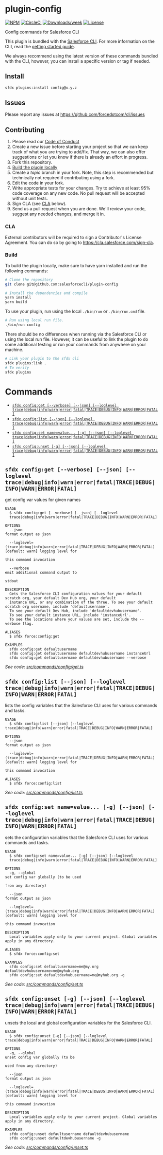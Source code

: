 # plugin-config

[![NPM](https://img.shields.io/npm/v/@salesforce/plugin-config.svg?label=@salesforce/plugin-config)](https://www.npmjs.com/package/@salesforce/plugin-config) [![CircleCI](https://circleci.com/gh/salesforcecli/plugin-config/tree/main.svg?style=shield)](https://circleci.com/gh/salesforcecli/plugin-config/tree/main) [![Downloads/week](https://img.shields.io/npm/dw/@salesforce/plugin-config.svg)](https://npmjs.org/package/@salesforce/plugin-config) [![License](https://img.shields.io/badge/License-BSD%203--Clause-brightgreen.svg)](https://raw.githubusercontent.com/salesforcecli/plugin-config/main/LICENSE.txt)

Config commands for Salesforce CLI

This plugin is bundled with the [Salesforce CLI](https://developer.salesforce.com/tools/sfdxcli). For more information on the CLI, read the [getting started guide](https://developer.salesforce.com/docs/atlas.en-us.sfdx_setup.meta/sfdx_setup/sfdx_setup_intro.htm).

We always recommend using the latest version of these commands bundled with the CLI, however, you can install a specific version or tag if needed.

## Install

```bash
sfdx plugins:install config@x.y.z
```

## Issues

Please report any issues at https://github.com/forcedotcom/cli/issues

## Contributing

1. Please read our [Code of Conduct](CODE_OF_CONDUCT.md)
2. Create a new issue before starting your project so that we can keep track of
   what you are trying to add/fix. That way, we can also offer suggestions or
   let you know if there is already an effort in progress.
3. Fork this repository.
4. [Build the plugin locally](#build)
5. Create a _topic_ branch in your fork. Note, this step is recommended but technically not required if contributing using a fork.
6. Edit the code in your fork.
7. Write appropriate tests for your changes. Try to achieve at least 95% code coverage on any new code. No pull request will be accepted without unit tests.
8. Sign CLA (see [CLA](#cla) below).
9. Send us a pull request when you are done. We'll review your code, suggest any needed changes, and merge it in.

### CLA

External contributors will be required to sign a Contributor's License
Agreement. You can do so by going to https://cla.salesforce.com/sign-cla.

### Build

To build the plugin locally, make sure to have yarn installed and run the following commands:

```bash
# Clone the repository
git clone git@github.com:salesforcecli/plugin-config

# Install the dependencies and compile
yarn install
yarn build
```

To use your plugin, run using the local `./bin/run` or `./bin/run.cmd` file.

```bash
# Run using local run file.
./bin/run config
```

There should be no differences when running via the Salesforce CLI or using the local run file. However, it can be useful to link the plugin to do some additional testing or run your commands from anywhere on your machine.

```bash
# Link your plugin to the sfdx cli
sfdx plugins:link .
# To verify
sfdx plugins
```

# Commands

<!-- commands -->

- [`sfdx config:get [--verbose] [--json] [--loglevel trace|debug|info|warn|error|fatal|TRACE|DEBUG|INFO|WARN|ERROR|FATAL]`](#sfdx-configget---verbose---json---loglevel-tracedebuginfowarnerrorfataltracedebuginfowarnerrorfatal)
- [`sfdx config:list [--json] [--loglevel trace|debug|info|warn|error|fatal|TRACE|DEBUG|INFO|WARN|ERROR|FATAL]`](#sfdx-configlist---json---loglevel-tracedebuginfowarnerrorfataltracedebuginfowarnerrorfatal)
- [`sfdx config:set name=value... [-g] [--json] [--loglevel trace|debug|info|warn|error|fatal|TRACE|DEBUG|INFO|WARN|ERROR|FATAL]`](#sfdx-configset-namevalue--g---json---loglevel-tracedebuginfowarnerrorfataltracedebuginfowarnerrorfatal)
- [`sfdx config:unset [-g] [--json] [--loglevel trace|debug|info|warn|error|fatal|TRACE|DEBUG|INFO|WARN|ERROR|FATAL]`](#sfdx-configunset--g---json---loglevel-tracedebuginfowarnerrorfataltracedebuginfowarnerrorfatal)

## `sfdx config:get [--verbose] [--json] [--loglevel trace|debug|info|warn|error|fatal|TRACE|DEBUG|INFO|WARN|ERROR|FATAL]`

get config var values for given names

```
USAGE
  $ sfdx config:get [--verbose] [--json] [--loglevel
  trace|debug|info|warn|error|fatal|TRACE|DEBUG|INFO|WARN|ERROR|FATAL]

OPTIONS
  --json                                                                            format output as json

  --loglevel=(trace|debug|info|warn|error|fatal|TRACE|DEBUG|INFO|WARN|ERROR|FATAL)  [default: warn] logging level for
                                                                                    this command invocation

  --verbose                                                                         emit additional command output to
                                                                                    stdout

DESCRIPTION
  Gets the Salesforce CLI configuration values for your default scratch org, your default Dev Hub org, your default
  instance URL, or any combination of the three. To see your default scratch org username, include 'defaultusername'.
  To see your default Dev Hub, include 'defaultdevhubusername'.
  To see your default instance URL, include 'instanceUrl'.
  To see the locations where your values are set, include the --verbose flag.

ALIASES
  $ sfdx force:config:get

EXAMPLES
  sfdx config:get defaultusername
  sfdx config:get defaultusername defaultdevhubusername instanceUrl
  sfdx config:get defaultusername defaultdevhubusername --verbose
```

_See code: [src/commands/config/get.ts](https://github.com/salesforcecli/plugin-config/blob/v1.3.14/src/commands/config/get.ts)_

## `sfdx config:list [--json] [--loglevel trace|debug|info|warn|error|fatal|TRACE|DEBUG|INFO|WARN|ERROR|FATAL]`

lists the config variables that the Salesforce CLI uses for various commands and tasks.

```
USAGE
  $ sfdx config:list [--json] [--loglevel trace|debug|info|warn|error|fatal|TRACE|DEBUG|INFO|WARN|ERROR|FATAL]

OPTIONS
  --json                                                                            format output as json

  --loglevel=(trace|debug|info|warn|error|fatal|TRACE|DEBUG|INFO|WARN|ERROR|FATAL)  [default: warn] logging level for
                                                                                    this command invocation

ALIASES
  $ sfdx force:config:list
```

_See code: [src/commands/config/list.ts](https://github.com/salesforcecli/plugin-config/blob/v1.3.14/src/commands/config/list.ts)_

## `sfdx config:set name=value... [-g] [--json] [--loglevel trace|debug|info|warn|error|fatal|TRACE|DEBUG|INFO|WARN|ERROR|FATAL]`

sets the configuration variables that the Salesforce CLI uses for various commands and tasks.

```
USAGE
  $ sfdx config:set name=value... [-g] [--json] [--loglevel
  trace|debug|info|warn|error|fatal|TRACE|DEBUG|INFO|WARN|ERROR|FATAL]

OPTIONS
  -g, --global                                                                      set config var globally (to be used
                                                                                    from any directory)

  --json                                                                            format output as json

  --loglevel=(trace|debug|info|warn|error|fatal|TRACE|DEBUG|INFO|WARN|ERROR|FATAL)  [default: warn] logging level for
                                                                                    this command invocation

DESCRIPTION
  Local variables apply only to your current project. Global variables apply in any directory.

ALIASES
  $ sfdx force:config:set

EXAMPLES
  sfdx config:set defaultusername=me@my.org defaultdevhubusername=me@myhub.org
  sfdx config:set defaultdevhubusername=me@myhub.org -g
```

_See code: [src/commands/config/set.ts](https://github.com/salesforcecli/plugin-config/blob/v1.3.14/src/commands/config/set.ts)_

## `sfdx config:unset [-g] [--json] [--loglevel trace|debug|info|warn|error|fatal|TRACE|DEBUG|INFO|WARN|ERROR|FATAL]`

unsets the local and global configuration variables for the Salesforce CLI.

```
USAGE
  $ sfdx config:unset [-g] [--json] [--loglevel trace|debug|info|warn|error|fatal|TRACE|DEBUG|INFO|WARN|ERROR|FATAL]

OPTIONS
  -g, --global                                                                      unset config var globally (to be
                                                                                    used from any directory)

  --json                                                                            format output as json

  --loglevel=(trace|debug|info|warn|error|fatal|TRACE|DEBUG|INFO|WARN|ERROR|FATAL)  [default: warn] logging level for
                                                                                    this command invocation

DESCRIPTION
  Local variables apply only to your current project. Global variables apply in any directory.

EXAMPLES
  sfdx config:unset defaultusername defaultdevhubusername
  sfdx config:unset defaultdevhubusername -g
```

_See code: [src/commands/config/unset.ts](https://github.com/salesforcecli/plugin-config/blob/v1.3.14/src/commands/config/unset.ts)_

<!-- commandsstop -->
